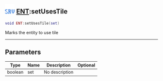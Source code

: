 ## <img src="../../.gitbook/assets/server.png" width="32" height="32" /> [ENT](../ent/README.md):setUsesTile

```lua
void ENT:setUsesTile(set)
```

Marks the entity to use tile

------
## Parameters

| Type   | Name | Description | Optional |
| ------ | ---- | ----------- | -------: |
| boolean | set | No description |  |

